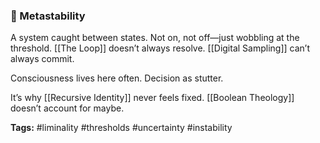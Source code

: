 ### **🧊 Metastability**

  

A system caught between states. Not on, not off—just wobbling at the threshold. [[The Loop]] doesn’t always resolve. [[Digital Sampling]] can’t always commit.

Consciousness lives here often. Decision as stutter.

It’s why [[Recursive Identity]] never feels fixed. [[Boolean Theology]] doesn’t account for maybe.

**Tags:** #liminality #thresholds #uncertainty #instability
